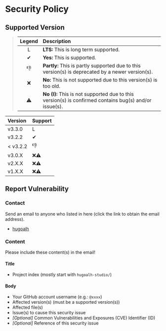 # Security Policy

## Supported Version

> | **Legend** | **Description** |
> |:---:|:----|
> | L | **LTS:** This is long term supported. |
> | ✔ | **Yes:** This is supported. |
> | 👎 | **Partly:** This is partly supported due to this version(s) is deprecated by a newer version(s). |
> | ❌ | **No:** This is not supported due to this version(s) is too old. |
> | ⚠ | **No (I):** This is not supported due to this version(s) is confirmed contains bug(s) and/or issue(s). |

| **Version** | **Support** |
|:----|:----|
| v3.3.0 | L |
| v3.2.2 | ✔ |
| < v3.2.2 | 👎 |
| v3.0.X | ❌⚠ |
| v2.X.X | ❌⚠ |
| v1.X.X | ❌⚠ |

## Report Vulnerability

### Contact

Send an email to anyone who listed in here (click the link to obtain the email address).

- [hugoalh](https://github.com/hugoalh)

### Content

Please include these content(s) in the email!

#### Title

- Project index (mostly start with `hugoalh-studio/`)

#### Body

- Your GitHub account username (e.g.: `@xxxx`)
- Affected version(s) (must be a supported version(s))
- Affected file(s)
- Issue(s) to cause this security issue
- *\[Optional\]* Common Vulnerabilities and Exposures (CVE) Identifier (ID)
- *\[Optional\]* Reference of this security issue
